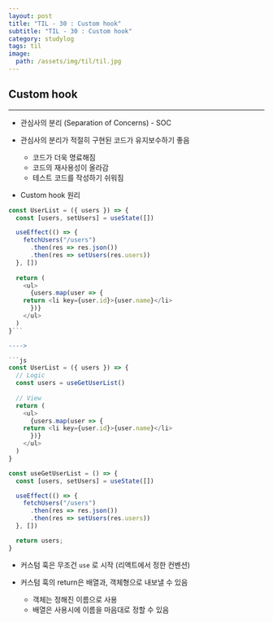 ```yaml
---
layout: post
title: "TIL - 30 : Custom hook"
subtitle: "TIL - 30 : Custom hook"
category: studylog
tags: til
image:
  path: /assets/img/til/til.jpg
---
```


<!-- more -->
## Custom hook  
---  

* 관심사의 분리 (Separation of Concerns) - SOC  

* 관심사의 분리가 적절히 구현된 코드가 유지보수하기 좋음  
  * 코드가 더욱 명료해짐  
  * 코드의 재사용성이 올라감  
  * 테스트 코드를 작성하기 쉬워짐  

* Custom hook 원리  
```js
const UserList = ({ users }) => {
  const [users, setUsers] = useState([])

  useEffect(() => {
    fetchUsers("/users")
      .then(res => res.json())
      .then(res => setUsers(res.users))
  }, [])
	
  return (
    <ul>
      {users.map(user => {
	return <li key={user.id}>{user.name}</li>
      })}
    </ul>
  )
}```

---->

```js
const UserList = ({ users }) => {
  // Logic
  const users = useGetUserList()
	
  // View
  return (
    <ul>
      {users.map(user => {
	return <li key={user.id}>{user.name}</li>
      })}
    </ul>
  )
}
```

```js
const useGetUserList = () => {
  const [users, setUsers] = useState([])

  useEffect(() => {
    fetchUsers("/users")
      .then(res => res.json())
      .then(res => setUsers(res.users))
  }, [])

  return users;
}
```

* 커스텀 훅은 무조건 `use` 로 시작 (리액트에서 정한 컨벤션)  

* 커스텀 훅의 return은 배열과, 객체형으로 내보낼 수 있음  
  * 객체는 정해진 이름으로 사용  
  * 배열은 사용시에 이름을 마음대로 정할 수 있음  
